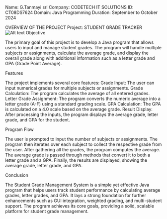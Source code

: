 Name: G.Tanmayi sri 
Company: CODETECH IT SOLUTIONS 
ID: CT08DS7624
Domain: Java Programming 
Duration: September to October 2024

OVERVIEW OF THE PROJECT
Project: STUDENT GRADE TRACKER
![Alt text](blob:https://web.whatsapp.com/92abcd2b-6699-47bd-aa90-422ab588ac0a)
Objective

The primary goal of this project is to develop a Java program that allows users to input and manage student grades. The program will handle multiple subjects or assignments, calculate the average grade, and display the overall grade along with additional information such as a letter grade and GPA (Grade Point Average).

Features

The project implements several core features:
Grade Input: The user can input numerical grades for multiple subjects or assignments.
Grade Calculation: The program calculates the average of all entered grades.
Letter Grade Assignment: The program converts the numeric average into a letter grade (A-F) using a standard grading scale.
GPA Calculation: The GPA is calculated on a 4.0 scale based on the average grade.
Result Display: After processing the inputs, the program displays the average grade, letter grade, and GPA for the student.

Program Flow

The user is prompted to input the number of subjects or assignments.
The program then iterates over each subject to collect the respective grade from the user.
After gathering all the grades, the program computes the average.
The average grade is passed through methods that convert it to both a letter grade and a GPA.
Finally, the results are displayed, showing the average grade, letter grade, and GPA.

Conclusion

The Student Grade Management System is a simple yet effective Java program that helps users track student performance by calculating average grades, letter grades, and GPA. It lays a strong foundation for further enhancements such as GUI integration, weighted grading, and multi-student support. The program achieves its core goals, providing a solid, scalable platform for student grade management.
